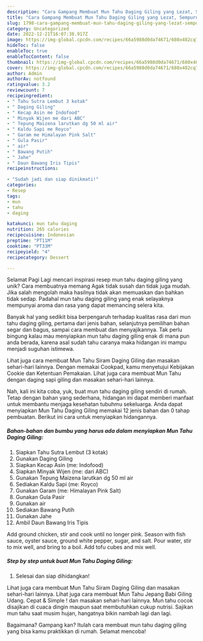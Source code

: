 ```yaml
---
description: "Cara Gampang Membuat Mun Tahu Daging Giling yang Lezat, Sempurna"
title: "Cara Gampang Membuat Mun Tahu Daging Giling yang Lezat, Sempurna"
slug: 1798-cara-gampang-membuat-mun-tahu-daging-giling-yang-lezat-sempurna
category: Uncategorized
date: 2022-12-21T16:07:38.917Z
image: https://img-global.cpcdn.com/recipes/66a5988d0da74671/680x482cq70/mun-tahu-daging-giling-foto-resep-utama.jpg
hideToc: false
enableToc: true
enableTocContent: false
thumbnail: https://img-global.cpcdn.com/recipes/66a5988d0da74671/680x482cq70/mun-tahu-daging-giling-foto-resep-utama.jpg
cover: https://img-global.cpcdn.com/recipes/66a5988d0da74671/680x482cq70/mun-tahu-daging-giling-foto-resep-utama.jpg
author: Admin
authorAv: notfound
ratingvalue: 3.2
reviewcount: 7
recipeingredient:
- " Tahu Sutra Lembut 3 kotak"
- " Daging Giling"
- " Kecap Asin me Indofood"
- " Minyak Wijen me dari ABC"
- " Tepung Maizena larutkan dg 50 ml air"
- " Kaldu Sapi me Royco"
- " Garam me Himalayan Pink Salt"
- " Gula Pasir"
- " air"
- " Bawang Putih"
- " Jahe"
- " Daun Bawang Iris Tipis"
recipeinstructions:

- "Sudah jadi dan siap dinikmati!"
categories:
- Resep
tags:
- mun
- tahu
- daging

katakunci: mun tahu daging 
nutrition: 265 calories
recipecuisine: Indonesian
preptime: "PT11M"
cooktime: "PT33M"
recipeyield: "4"
recipecategory: Dessert

---
```



Selamat Pagi Lagi mencari inspirasi resep mun tahu daging giling yang unik? Cara membuatnya memang Agak tidak susah dan tidak juga mudah. Jika salah mengolah maka hasilnya tidak akan memuaskan dan bahkan tidak sedap. Padahal mun tahu daging giling yang enak selayaknya mempunyai aroma dan rasa yang dapat memancing selera kita.


Banyak hal yang sedikit bisa berpengaruh terhadap kualitas rasa dari mun tahu daging giling, pertama dari jenis bahan, selanjutnya pemilihan bahan segar dan bagus, sampai cara membuat dan menyajikannya. Tak perlu bingung kalau mau menyiapkan mun tahu daging giling enak di mana pun anda berada, karena asal sudah tahu caranya maka hidangan ini mampu menjadi suguhan istimewa.

Lihat juga cara membuat Mun Tahu Siram Daging Giling dan masakan sehari-hari lainnya. Dengan memakai Cookpad, kamu menyetujui Kebijakan Cookie dan Ketentuan Pemakaian. Lihat juga cara membuat Mun Tahu dengan daging sapi giling dan masakan sehari-hari lainnya.


Nah, kali ini kita coba, yuk, buat mun tahu daging giling sendiri di rumah. Tetap dengan bahan yang sederhana, hidangan ini dapat memberi manfaat untuk membantu menjaga kesehatan tubuhmu sekeluarga. Anda dapat menyiapkan Mun Tahu Daging Giling memakai 12 jenis bahan dan 0 tahap pembuatan. Berikut ini cara untuk menyiapkan hidangannya.

<!--inarticleads1-->

##### Bahan-bahan dan bumbu yang harus ada dalam menyiapkan Mun Tahu Daging Giling:

1. Siapkan  Tahu Sutra Lembut (3 kotak)
1. Gunakan  Daging Giling
1. Siapkan  Kecap Asin (me: Indofood)
1. Siapkan  Minyak Wijen (me: dari ABC)
1. Gunakan  Tepung Maizena larutkan dg 50 ml air
1. Sediakan  Kaldu Sapi (me: Royco)
1. Gunakan  Garam (me: Himalayan Pink Salt)
1. Gunakan  Gula Pasir
1. Gunakan  air
1. Sediakan  Bawang Putih
1. Gunakan  Jahe
1. Ambil  Daun Bawang Iris Tipis


Add ground chicken, stir and cook until no longer pink. Season with fish sauce, oyster sauce, ground white pepper, sugar, and salt. Pour water, stir to mix well, and bring to a boil. Add tofu cubes and mix well. 

<!--inarticleads2-->

##### Step by step untuk buat Mun Tahu Daging Giling:


1. Selesai dan siap dihidangkan!

Lihat juga cara membuat Mun Tahu Siram Daging Giling dan masakan sehari-hari lainnya. Lihat juga cara membuat Mun Tahu Jepang Babi Giling Udang. Cepat &amp; Simple ! dan masakan sehari-hari lainnya. Mun tahu cocok disajikan di cuaca dingin maupun saat membutuhkan cukup nutrisi. Sajikan mun tahu saat musim hujan, hangatnya bikin nambah lagi dan lagi. 

Bagaimana? Gampang kan? Itulah cara membuat mun tahu daging giling yang bisa kamu praktikkan di rumah. Selamat mencoba!
